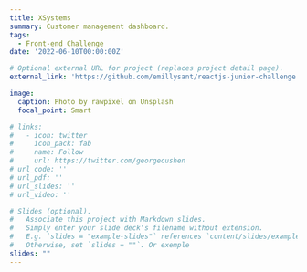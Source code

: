 ```yaml
---
title: XSystems
summary: Customer management dashboard.
tags:
  - Front-end Challenge
date: '2022-06-10T00:00:00Z'

# Optional external URL for project (replaces project detail page).
external_link: 'https://github.com/emillysant/reactjs-junior-challenge'

image:
  caption: Photo by rawpixel on Unsplash
  focal_point: Smart

# links:
#   - icon: twitter
#     icon_pack: fab
#     name: Follow
#     url: https://twitter.com/georgecushen
# url_code: ''
# url_pdf: ''
# url_slides: ''
# url_video: ''

# Slides (optional).
#   Associate this project with Markdown slides.
#   Simply enter your slide deck's filename without extension.
#   E.g. `slides = "example-slides"` references `content/slides/example-slides.md`.
#   Otherwise, set `slides = ""`. Or exemple
slides: ""
---
```

